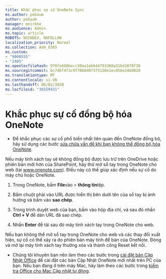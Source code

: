 ```yaml
---
title: Khắc phục sự cố OneNote Sync
ms.author: pebaum
author: pebaum
manager: mnirkhe
ms.audience: Admin
ms.topic: article
ROBOTS: NOINDEX, NOFOLLOW
localization_priority: Normal
ms.collection: Adm_O365
ms.custom:
- "9000555"
- "2405"
ms.openlocfilehash: 970fe688becc30ea1eb644793388a316d1878f30
ms.sourcegitcommit: bc7d6f4f3c9f7060d073f5130e1ec856e248d020
ms.translationtype: MT
ms.contentlocale: vi-VN
ms.lasthandoff: 06/02/2020
ms.locfileid: "36559431"
---
```

# <a name="troubleshoot-onenote-sync-issues"></a>Khắc phục sự cố đồng bộ hóa OneNote

* Để khắc phục các sự cố phổ biến nhất liên quan đến OneNote đồng bộ, hãy sử dụng các bước [sửa chữa vấn đề khi bạn không thể đồng bộ hóa OneNote](https://support.office.com/article/Fix-issues-when-you-can-t-sync-OneNote-299495ef-66d1-448f-90c1-b785a6968d45).

Nếu máy tính xách tay sẽ không đồng bộ được lưu trữ trên OneDrive hoặc phiên bản mới hơn của SharePoint, hãy thử mở sổ tay trong OneNote cho web (tại www.onenote.com). Điều này có thể giúp xác định nếu sự cố do máy chủ hoặc OneNote.

1. Trong OneNote, bấm **File**vào  >  **thông tin**tệp.

2. Bấm chuột phải vào URL được hiển thị bên dưới tên của sổ tay bị ảnh hưởng và bấm vào **sao chép**.

3. Trong trình duyệt web của bạn, bấm vào hộp địa chỉ, và sau đó nhấn **Ctrl + V** để dán URL đã sao chép.

4. Nhấn **Enter** để tải sau đó máy tính xách tay trong OneNote cho web.

Nếu bạn không thể mở sổ tay trong OneNote cho web và các thay đổi xuất hiện, sự cố có thể xảy ra do phiên bản máy tính để bàn của OneNote. Đóng và mở lại máy tính xách tay thường xóa và thành công Reset kết nối.

* Chúng tôi khuyên bạn nên làm theo các bước trong [cài đặt bản Cập Nhật Office](https://support.office.com/article/Install-Office-updates-2ab296f3-7f03-43a2-8e50-46de917611c5) để cài đặt các bản Cập Nhật OneNote mới nhất trên PC của bạn. Nếu bạn đang ở trên máy Mac, hãy làm theo các bước trong [kiểm tra Office cho Mac Cập nhật tự động](https://support.office.com/article/update-office-for-mac-automatically-bfd1e497-c24d-4754-92ab-910a4074d7c1).